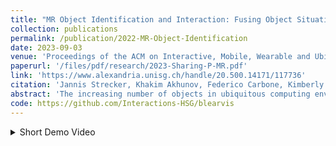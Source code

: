 ```yaml
---
title: "MR Object Identification and Interaction: Fusing Object Situation Information from Heterogeneous Sources"
collection: publications
permalink: /publication/2022-MR-Object-Identification
date: 2023-09-03
venue: 'Proceedings of the ACM on Interactive, Mobile, Wearable and Ubiquitous Technologies'
paperurl: '/files/pdf/research/2023-Sharing-P-MR.pdf'
link: 'https://www.alexandria.unisg.ch/handle/20.500.14171/117736'
citation: 'Jannis Strecker, Khakim Akhunov, Federico Carbone, Kimberly García, Kenan Bektaş, Andres Gomez, Simon Mayer, and Kasim Sinan Yildirim. 2023. MR Object Identification and Interaction: Fusing Object Situation Information from Heterogeneous Sources. Proc. ACM Interact. Mob. Wearable Ubiquitous Technol. 7, 3, Article 124 (September 2023), 26 pages. https://doi.org/10.1145/3610879'
abstract: 'The increasing number of objects in ubiquitous computing environments creates a need for effective object detection and identification mechanisms that permit users to intuitively initiate interactions with these objects. While multiple approaches to such object detection -- including through visual object detection, fiducial markers, relative localization, or absolute spatial referencing -- are available, each of these suffers from drawbacks that limit their applicability. In this paper, we propose ODIF, an architecture that permits the fusion of object situation information from such heterogeneous sources and that remains vertically and horizontally modular to allow extending and upgrading systems that are constructed accordingly. We furthermore present BLEARVIS, a prototype system that builds on the proposed architecture and integrates computer-vision (CV) based object detection with radio-frequency (RF) angle of arrival (AoA) estimation to identify BLE-tagged objects. In our system, the front camera of a Mixed Reality (MR) head-mounted display (HMD) provides a live image stream to a vision-based object detection module, while an antenna array that is mounted on the HMD collects AoA information from ambient devices. In this way, BLEARVIS is able to differentiate between visually identical objects in the same environment and can provide an MR overlay of information (data and controls) that relates to them. We include experimental evaluations of both, the CV-based object detection and the RF-based AoA estimation, and discuss the applicability of the combined RF and CV pipelines in different ubiquitous computing scenarios. This research can form a starting point to spawn the integration of diverse object detection, identification, and interaction approaches that function across the electromagnetic spectrum, and beyond.'
code: https://github.com/Interactions-HSG/blearvis
---
```


<details><summary><i class="fa fa-fw fa-film fa-info-color" aria-hidden="true"></i> Short Demo Video</summary>
<iframe width="560" height="315" src="https://www.youtube-nocookie.com/embed/pmwpOFGvSwc?si=HBNIOHo0Rtze_Ziu" title="YouTube video player" frameborder="0" allow="accelerometer; autoplay; clipboard-write; encrypted-media; gyroscope; picture-in-picture; web-share" allowfullscreen></iframe>
 </details>
